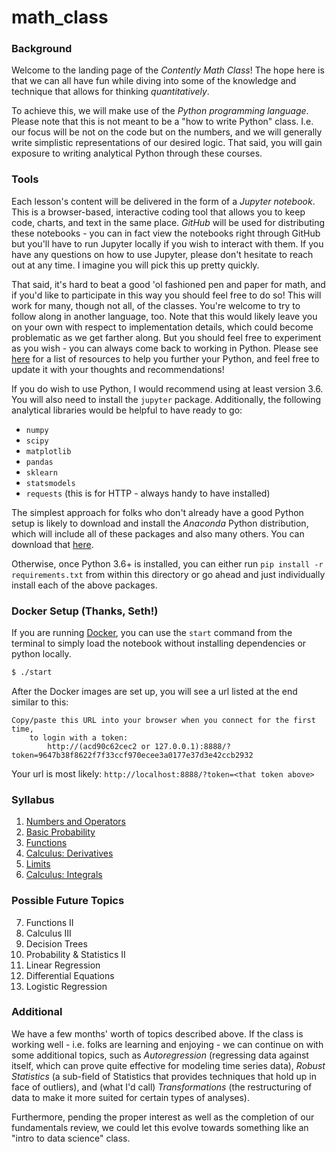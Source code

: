 # math_class

### Background

Welcome to the landing page of the _Contently Math Class_! The hope here is that we can all have fun while diving into some of the knowledge and technique that allows for thinking _quantitatively_.

To achieve this, we will make use of the _Python programming language_. Please note that this is not meant to be a "how to write Python" class. I.e. our focus will be not on the code but on the numbers, and we will generally write simplistic representations of our desired logic. That said, you will gain exposure to writing analytical Python through these courses. 

### Tools

Each lesson's content will be delivered in the form of a _Jupyter notebook_. This is a browser-based, interactive coding tool that allows you to keep code, charts, and text in the same place. _GitHub_ will be used for distributing these notebooks - you can in fact view the notebooks right through GitHub but you'll have to run Jupyter locally if you wish to interact with them. If you have any questions on how to use Jupyter, please don't hesitate to reach out at any time. I imagine you will pick this up pretty quickly.

That said, it's hard to beat a good 'ol fashioned pen and paper for math, and if you'd like to participate in this way you should feel free to do so! This will work for many, though not all, of the classes. You're welcome to try to follow along in another language, too. Note that this would likely leave you on your own with respect to implementation details, which could become problematic as we get farther along. But you should feel free to experiment as you wish - you can always come back to working in Python. Please see [here](https://github.com/lermana/math_class/blob/master/python_resources.md) for a list of resources to help you further your Python, and feel free to update it with your thoughts and recommendations!

If you do wish to use Python, I would recommend using at least version 3.6. You will also need to install the `jupyter` package. Additionally, the following analytical libraries would be helpful to have ready to go:
- `numpy`
- `scipy`
- `matplotlib`
- `pandas`
- `sklearn`
- `statsmodels`
- `requests` (this is for HTTP - always handy to have installed)

The simplest approach for folks who don't already have a good Python setup is likely to download and install the _Anaconda_ Python distribution, which will include all of these packages and also many others. You can download that [here](https://www.google.com/url?q=https%3A%2F%2Frepo.continuum.io%2Farchive%2FAnaconda3-2018.12-MacOSX-x86_64.pkg&sa=D&ust=1547655216810000&usg=AFQjCNE5LRmMSVTwl_SzMrp3iGGaA-Maaw). 

Otherwise, once Python 3.6+ is installed, you can either run `pip install -r requirements.txt` from within this directory or go ahead and just individually install each of the above packages.

### Docker Setup (Thanks, Seth!)
If you are running [Docker](https://www.docker.com/), you can use the `start` command from the terminal to simply load the notebook without installing dependencies or python locally.

```sh
$ ./start
```

After the Docker images are set up, you will see a url listed at the end similar to this:

```
Copy/paste this URL into your browser when you connect for the first time,
    to login with a token:
        http://(acd90c62cec2 or 127.0.0.1):8888/?token=9647b38f8622f7f33ccf970ecee3a0177e37d3e42ccb2932
```

Your url is most likely:
`http://localhost:8888/?token=<that token above>`


### Syllabus

1. [Numbers and Operators](https://github.com/contently/math_class/blob/master/numbers_and_operators.ipynb)
2. [Basic Probability](https://github.com/contently/math_class/blob/master/basic_probability.ipynb)
3. [Functions](https://github.com/contently/math_class/blob/master/functions.ipynb)
4. [Calculus: Derivatives](https://github.com/contently/math_class/blob/master/calculus_derivatives.ipynb)
5. [Limits](https://github.com/contently/math_class/blob/master/limits.ipynb)
6. [Calculus: Integrals](https://github.com/contently/math_class/blob/master/calculus_integrals.ipynb)

### Possible Future Topics
7. Functions II
8. Calculus III
9. Decision Trees
10. Probability & Statistics II
11. Linear Regression
12. Differential Equations
13. Logistic Regression

### Additional

We have a few months' worth of topics described above. If the class is working well - i.e. folks are learning and enjoying - we can continue on with some additional topics, such as _Autoregression_ (regressing data against itself, which can prove quite effective for modeling time series data), _Robust Statistics_ (a sub-field of Statistics that provides techniques that hold up in face of outliers), and (what I'd call) _Transformations_ (the restructuring of data to make it more suited for certain types of analyses).

Furthermore, pending the proper interest as well as the completion of our fundamentals review, we could let this evolve towards something like an "intro to data science" class.
